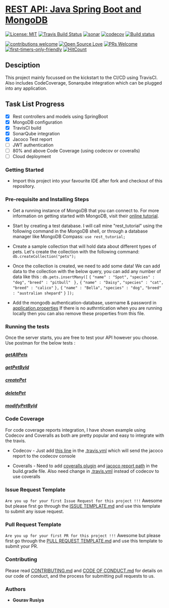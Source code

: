 # [REST API: Java Spring Boot and MongoDB](https://gouravrusiya30.github.io/SpringBootRestAPI/)
[![License: MIT](https://img.shields.io/badge/License-MIT-yellow.svg)](https://github.com/GouravRusiya30/SpringBootRestAPI/blob/master/LICENSE)
[![Travis Build Status](https://travis-ci.org/GouravRusiya30/SpringBootRestAPI.svg?branch=master)](https://travis-ci.org/GouravRusiya30/SpringBootRestAPI)
[![sonar](https://sonarcloud.io/api/project_badges/measure?project=GouravRusiya30_SpringBootRestAPI&metric=alert_status)](https://sonarcloud.io/dashboard?id=GouravRusiya30_SpringBootRestAPI)
[![codecov](https://codecov.io/gh/GouravRusiya30/SpringBootRestAPI/branch/master/graph/badge.svg)](https://codecov.io/gh/GouravRusiya30/SpringBootRestAPI)
[![Build status](https://ci.appveyor.com/api/projects/status/5e852fcrbt0clhej?svg=true)](https://ci.appveyor.com/project/GouravRusiya30/springbootrestapi)

[![contributions welcome](https://img.shields.io/badge/contributions-welcome-brightgreen.svg?style=flat)](https://github.com/dwyl/esta/issues)
[![Open Source Love](https://badges.frapsoft.com/os/v1/open-source.svg?v=103)](https://github.com/ellerbrock/open-source-badges/)
[![PRs Welcome](https://img.shields.io/badge/PRs-welcome-brightgreen.svg?style=flat-square)](https://github.com/GouravRusiya30/SpringBootRestAPI/blob/master/CONTRIBUTING.md)
[![first-timers-only-friendly](http://img.shields.io/badge/first--timers--only-friendly-blue.svg?style=flat-square)](https://code.publiclab.org#r=all)
[![HitCount](http://hits.dwyl.io/GouravRusiya30/SpringBootRestAPI.svg)](http://hits.dwyl.io/GouravRusiya30/SpringBootRestAPI)

## Desciption
This project mainly focussed on the kickstart to the CI/CD using TravisCI. Also includes CodeCoverage, Sonarqube integration which can be plugged into any application.

## Task List Progress
- [X] Rest controllers and models using SpringBoot
- [X] MongoDB configuration
- [X] TravisCI build
- [X] SonarQube integration 
- [X] Jacoco Test report
- [ ] JWT authentication
- [ ] 80% and above Code Coverage (using codecov or coveralls)
- [ ] Cloud deployment

### Getting Started
* Import this project into your favourite IDE after fork and checkout of this repository.

### Pre-requisite and Installing Steps

* Get a running instance of MongoDB that you can connect to. 
For more information on getting started with MongoDB, visit their [online tutorial](https://docs.mongodb.com/manual/).
* Start by creating a test database. I will call mine "rest_tutorial" using the following command in the MongoDB shell, or through a database manager like MongoDB Compass:
```use rest_tutorial;```

* Create a sample collection that will hold data about different types of pets. Let's create the collection with the following command:
```db.createCollection("pets");```

* Once the collection is created, we need to add some data! 
We can add data to the collection with the below query, you can add any number of data like this :
```db.pets.insertMany([```
  ```{```
    ```"name" : "Spot",```
    ```"species" : "dog",```
    ```"breed" : "pitbull"```
 ``` },```
  ```{```
    ```"name" : "Daisy",```
    ```"species" : "cat",```
    ```"breed" : "calico"```
  ```},```
  ```{```
    ```"name" : "Bella",```
    ```"species" : "dog",```
    ```"breed" : "australian shepard"```
  ```}```
```]);```

* Add the mongodb authentication-database, username & password in [application.properties](https://github.com/GouravRusiya30/SpringBootRestAPI/blob/master/src/main/resources/application.properties)
If there is no authrntication when you are running locally then you can also remove these properties from this file.


### Running the tests
Once the server starts, you are free to test your API however you choose.
Use postman for the below tests :
##### [getAllPets](https://github.com/GouravRusiya30/SpringBootRestAPI/blob/master/docs/getAllPets.png)

##### [getPetById](https://github.com/GouravRusiya30/SpringBootRestAPI/blob/master/docs/getPetById.png)

##### [createPet](https://github.com/GouravRusiya30/SpringBootRestAPI/blob/master/docs/createPet.png)

##### [deletePet](https://github.com/GouravRusiya30/SpringBootRestAPI/blob/master/docs/deletePet.png)

##### [modifyPetById](https://github.com/GouravRusiya30/SpringBootRestAPI/blob/master/docs/modifyPetById.png)

### Code Coverage
For code coverage reports integration, I have shown example using Codecov and Coveralls as both are pretty popular and easy to integrate with the travis.

* Codecov -  Just add [this line](https://github.com/GouravRusiya30/SpringBootRestAPI/blob/master/.travis.yml#L5) in the [.travis.yml](https://github.com/GouravRusiya30/SpringBootRestAPI/blob/master/.travis.yml) which will send the jacoco report to the codecov console

* Coveralls - Need to add [coveralls plugin](https://github.com/GouravRusiya30/SpringBootRestAPI/blob/coverall-integration/build.gradle#L3) and [jacoco report path](https://github.com/GouravRusiya30/SpringBootRestAPI/blob/97df783623e5c35696451c580cc7895d17c0743a/build.gradle#L52) in the build.gradle file. Also need change in [.travis.yml](https://github.com/GouravRusiya30/SpringBootRestAPI/blob/97df783623e5c35696451c580cc7895d17c0743a/build.gradle#L52) instead of codecov to use coveralls

### Issue Request Template
``Are you up for your first Issue Request for this project !!!``
Awesome but please first go through the [ISSUE TEMPLATE.md](https://github.com/GouravRusiya30/SpringBootRestAPI/tree/master/.github/ISSUE_TEMPLATE/feature_request.md) and use this template to submit any issue request.

### Pull Request Template
``Are you up for your first PR for this project !!!``
Awesome but please first go through the [PULL REQUEST TEMPLATE.md](https://github.com/GouravRusiya30/SpringBootRestAPI/blob/master/PULL_REQUEST_TEMPLATE.md) and use this template to submit your PR.

### Contributing
Please read [CONTRIBUTING.md](https://github.com/GouravRusiya30/SpringBootRestAPI/blob/master/CONTRIBUTING.md) and [CODE OF CONDUCT.md](https://github.com/GouravRusiya30/SpringBootRestAPI/blob/master/CODE_OF_CONDUCT.md) for details on our code of conduct, and the process for submitting pull requests to us.

### Authors
* **Gourav Rusiya** 
